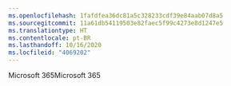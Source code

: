 ```yaml
---
ms.openlocfilehash: 1fafdfea36dc81a5c328233cdf39e84aab07d8a5
ms.sourcegitcommit: 11a61db54119503e82faec5f99c4273e8d1247e5
ms.translationtype: HT
ms.contentlocale: pt-BR
ms.lasthandoff: 10/16/2020
ms.locfileid: "4069202"
---
```

<span data-ttu-id="bd776-101">Microsoft 365</span><span class="sxs-lookup"><span data-stu-id="bd776-101">Microsoft 365</span></span>
